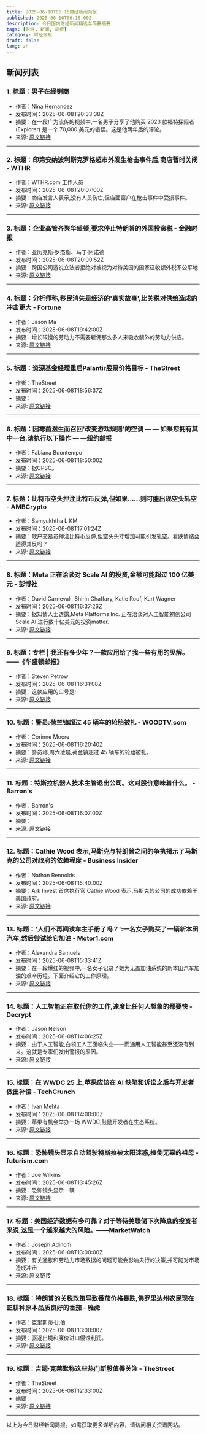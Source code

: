 ```yaml
---
title: 2025-06-10T06:15财经新闻简报
published: 2025-06-10T06:15:00Z
description: 今日国内财经新闻精选与简要摘要
tags: [财经, 新闻, 简报]
category: 财经简报
draft: false
lang: zh
---
```


## 新闻列表

### 1. 标题：男子在经销商
- 作者：Nina Hernandez
- 发布时间：2025-06-08T20:33:38Z
- 摘要：在一段广为流传的视频中,一名男子分享了他购买 2023 款福特探险者 (Explorer) 是一个 70,000 美元的错误。这是他两年后的评论。
- 来源: [原文链接](https://www.motor1.com/news/761999/70k-ford-buyers-regret/)

---

### 2. 标题：印第安纳波利斯克罗格超市外发生枪击事件后,商店暂时关闭 - WTHR
- 作者：WTHR.com 工作人员
- 发布时间：2025-06-08T20:07:00Z
- 摘要：商店发言人表示,没有人员伤亡,但店面窗户在枪击事件中受损事件。
- 来源: [原文链接](https://www.wthr.com/article/news/local/store-temporarily-closed-after-gunfire-outside-indianapolis-kroger/531-79fa5ff6-3bcb-4e85-bd93-989434eba63a)

---

### 3. 标题：企业高管齐聚华盛顿,要求停止特朗普的外国投资税 - 金融时报
- 作者：亚历克斯·罗杰斯、马丁·阿诺德
- 发布时间：2025-06-08T20:00:52Z
- 摘要：跨国公司游说立法者拒绝对被视为对待美国的国家征收额外税不公平地
- 来源: [原文链接](https://www.ft.com/content/e2525100-e432-4987-8b7d-e6fdb325145e)

---

### 4. 标题：分析师称,移民消失是经济的'真实故事',比关税对供给造成的冲击更大 - Fortune
- 作者：Jason Ma
- 发布时间：2025-06-08T19:42:00Z
- 摘要：增长较慢的劳动力不需要雇佣那么多人来吸收额外的劳动力供应。
- 来源: [原文链接](https://fortune.com/2025/06/08/immigration-collapse-economy-workforce-labor-supply-shock-trump-tariffs-ice-raid/)

---

### 5. 标题：资深基金经理重启Palantir股票价格目标 - TheStreet
- 作者：TheStreet
- 发布时间：2025-06-08T18:56:37Z
- 摘要：
- 来源: [原文链接](https://www.thestreet.com/investing/stocks/veteran-fund-manager-reboots-palantir-stock-price-target)

---

### 6. 标题：因霉菌滋生而召回'改变游戏规则'的空调 — — 如果您拥有其中一台,请执行以下操作 — —纽约邮报
- 作者：Fabiana Buontempo
- 发布时间：2025-06-08T18:50:00Z
- 摘要：据CPSC。
- 来源: [原文链接](https://nypost.com/2025/06/08/lifestyle/popular-ac-units-recalled-due-to-mold-growth/)

---

### 7. 标题：比特币空头押注比特币反弹,但如果……则可能出现空头轧空 - AMBCrypto
- 作者：Samyukhtha L KM
- 发布时间：2025-06-08T17:01:24Z
- 摘要：散户交易员押注比特币反弹,但空头头寸增加可能引发轧空。看跌情绪会适得其反吗？
- 来源: [原文链接](https://ambcrypto.com/bitcoin-bears-bet-against-btcs-rally-but-a-short-squeeze-could-follow-if/)

---

### 8. 标题：Meta 正在洽谈对 Scale AI 的投资,金额可能超过 100 亿美元 - 彭博社
- 作者：David Carnevali, Shirin Ghaffary, Katie Roof, Kurt Wagner
- 发布时间：2025-06-08T16:37:26Z
- 摘要：据知情人士透露,Meta Platforms Inc. 正在洽谈对人工智能初创公司 Scale AI 进行数十亿美元的投资matter.
- 来源: [原文链接](https://www.bloomberg.com/news/articles/2025-06-08/meta-in-talks-for-scale-ai-investment-that-could-top-10-billion)

---

### 9. 标题：专栏 | 我还有多少年？一款应用给了我一些有用的见解。——《华盛顿邮报》
- 作者：Steven Petrow
- 发布时间：2025-06-08T16:31:08Z
- 摘要：这款应用的口号是:
- 来源: [原文链接](https://www.washingtonpost.com/health/2025/06/08/death-clock-ai-life-expectancy/)

---

### 10. 标题：警员:荷兰镇超过 45 辆车的轮胎被扎 - WOODTV.com
- 作者：Corinne Moore
- 发布时间：2025-06-08T16:20:40Z
- 摘要：警员称,周六凌晨,荷兰镇超过 45 辆车的轮胎被扎。
- 来源: [原文链接](https://www.woodtv.com/news/ottawa-county/deputies-over-45-vehicles-tires-slashed-in-holland-twp/)

---

### 11. 标题：特斯拉机器人技术主管退出公司。这对股价意味着什么。 - Barron&#39;s
- 作者：Barron&#39;s
- 发布时间：2025-06-08T16:07:00Z
- 摘要：
- 来源: [原文链接](https://www.barrons.com/articles/tesla-robotics-quits-musk-c23f7796)

---

### 12. 标题：Cathie Wood 表示,马斯克与特朗普之间的争执揭示了马斯克的公司对政府的依赖程度 - Business Insider
- 作者：Nathan Rennolds
- 发布时间：2025-06-08T15:40:00Z
- 摘要：Ark Invest 首席执行官 Cathie Wood 表示,马斯克的公司的成功依赖于美国政府。
- 来源: [原文链接](https://www.businessinsider.com/cathie-wood-musk-trump-ark-invest-2025-6)

---

### 13. 标题：'人们不再阅读车主手册了吗？':一名女子购买了一辆新本田汽车,然后尝试给它加油 - Motor1.com
- 作者：Alexandra Samuels
- 发布时间：2025-06-08T15:33:41Z
- 摘要：在一段爆红的视频中,一名女子记录了她为无盖加油系统的新本田汽车加油的艰辛历程。下面介绍它的工作原理。
- 来源: [原文链接](https://www.motor1.com/news/761996/honda-capless-gas-filler/)

---

### 14. 标题：人工智能正在取代你的工作,速度比任何人想象的都要快 - Decrypt
- 作者：Jason Nelson
- 发布时间：2025-06-08T14:06:25Z
- 摘要：由于人工智能,白领工人正面临失业——而通用人工智能甚至还没有到来。这就是专家们发出警报的原因。
- 来源: [原文链接](https://decrypt.co/323916/ai-coming-jobs-faster-anyone-though)

---

### 15. 标题：在 WWDC 25 上,苹果应该在 AI 缺陷和诉讼之后与开发者做出补偿 - TechCrunch
- 作者：Ivan Mehta
- 发布时间：2025-06-08T14:00:00Z
- 摘要：苹果有机会举办一场 WWDC,鼓励开发者在生态系统。
- 来源: [原文链接](https://techcrunch.com/2025/06/08/at-wwdc-25-apple-should-make-amends-with-developers-after-ai-shortfalls-and-lawsuits/)

---

### 16. 标题：恐怖镜头显示自动驾驶特斯拉被太阳迷惑,撞倒无辜的祖母 - futurism.com
- 作者：Joe Wilkins
- 发布时间：2025-06-08T13:45:26Z
- 摘要：恐怖镜头显示一辆
- 来源: [原文链接](https://futurism.com/footage-tesla-grandma)

---

### 17. 标题：美国经济数据有多可靠？对于等待美联储下次降息的投资者来说,这是一个越来越大的风险。——MarketWatch
- 作者：Joseph Adinolfi
- 发布时间：2025-06-08T13:00:00Z
- 摘要：有关通胀和劳动力市场数据的问题可能会影响央行的决策,并可能对市场造成冲击
- 来源: [原文链接](https://www.marketwatch.com/story/how-reliable-is-us-economic-data-its-a-growing-risk-for-investors-awaiting-the-next-fed-rate-cut-f477bf0b)

---

### 18. 标题：特朗普的关税政策导致番茄价格暴跌,佛罗里达州农民现在正耕种原本品质良好的番茄 - 雅虎
- 作者：克里斯蒂·比伯
- 发布时间：2025-06-08T13:00:00Z
- 摘要：驱逐出境和廉价进口侵蚀利润。
- 来源: [原文链接](https://www.yahoo.com/news/florida-farmers-now-plowing-over-130000347.html)

---

### 19. 标题：吉姆·克莱默称这些热门新股值得关注 - TheStreet
- 作者：TheStreet
- 发布时间：2025-06-08T12:33:00Z
- 摘要：
- 来源: [原文链接](https://www.thestreet.com/investing/jim-cramer-says-these-hot-new-stocks-are-ones-to-watch)

---


以上为今日财经新闻简报。如需获取更多详细内容，请访问相关资讯网站。